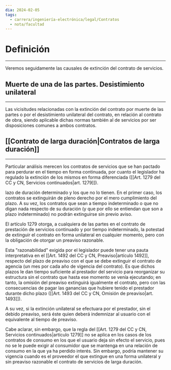 ```yaml
---
dia: 2024-02-05
tags:
  - carrera/ingeniería-electrónica/legal/Contratos
  - nota/facultad
---
```

# Definición
---
Veremos seguidamente las causales de extinción del contrato de servicios.

## Muerte de una de las partes. Desistimiento unilateral
---
Las vicisitudes relacionadas con la extinción del contrato por muerte de las partes o por el desistimiento unilateral del contrato, en relación al contrato de obra, siendo aplicable dichas normas también al de servicios por ser disposiciones comunes a ambos contratos.

## [[Contrato de larga duración|Contratos de larga duración]]
---
Particular análisis merecen los contratos de servicios que se han pactado para perdurar en el tiempo en forma continuada, por cuanto el legislador ha regulado la extinción de los mismos en forma diferenciada ([[Art. 1279 del CC y CN, Servicios continuados|art. 1279]]). 

lazo de duración determinado y los que no lo tienen. En el primer caso, los contratos se extinguirán de pleno derecho por el mero cumplimiento del plazo. A su vez, los contratos que sean a tiempo indeterminado o que no digan nada respecto de su duración (y que por ello se entiendan que son a plazo indeterminado) no podrán extinguirse sin previo aviso.

El artículo 1279 otorga, a cualquiera de las partes en el contrato de prestación de servicios continuado y por tiempo indeterminado, la potestad de extinguir el contrato en forma unilateral en cualquier momento, pero con la obligación de otorgar un preaviso razonable. 

Esta "razonabilidad" exigida por el legislador puede tener una pauta interpretativa en el [[Art. 1492 del CC y CN, Preaviso|artículo 1492]], respecto del plazo de preaviso con el que se debe extinguir el contrato de agencia (un mes por cada año de vigencia del contrato). Es que dichos plazos le dan tiempo suficiente al prestador del servicio para reorganizar su estructura sin el contrato que hasta ese momento se venía ejecutando; en tanto, la omisión del preaviso extinguirá igualmente el contrato, pero con las consecuencias de pagar las ganancias que hubiere tenido el prestador durante dicho plazo ([[Art. 1493 del CC y CN, Omisión de preaviso|art. 1493]]). 

A su vez, si la extinción unilateral se efectuara por el prestador, sin el debido preaviso, será éste quien deberá indemnizar al usuario con el equivalente al tiempo de preaviso. 

Cabe aclarar, sin embargo, que la regla del [[Art. 1279 del CC y CN, Servicios continuados|artículo 1279]] no se aplica en los casos de los contratos de consumo en los que el usuario deja sin efecto el servicio, pues no se le puede exigir al consumidor que se mantenga en una relación de consumo en la que ya ha perdido interés. Sin embargo, podría mantener su vigencia cuando es el proveedor el que extingue en una forma unilateral y sin preaviso razonable el contrato de servicios de larga duración.
